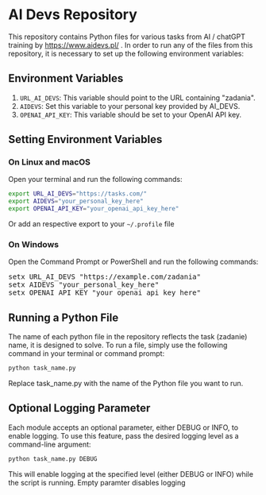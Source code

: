 # AI Devs Repository

This repository contains Python files for various tasks from AI / chatGPT training by https://www.aidevs.pl/ . In order to run any of the files from this repository, it is necessary to set up the following environment variables:

## Environment Variables

1. `URL_AI_DEVS`: This variable should point to the URL containing "zadania".
2. `AIDEVS`: Set this variable to your personal key provided by AI_DEVS.
3. `OPENAI_API_KEY`: This variable should be set to your OpenAI API key.

## Setting Environment Variables

### On Linux and macOS

Open your terminal and run the following commands:

```bash
export URL_AI_DEVS="https://tasks.com/"
export AIDEVS="your_personal_key_here"
export OPENAI_API_KEY="your_openai_api_key_here"
```

Or add an respective export to your ```~/.profile``` file


### On Windows

Open the Command Prompt or PowerShell and run the following commands:

<pre>
setx URL_AI_DEVS "https://example.com/zadania"
setx AIDEVS "your_personal_key_here"
setx OPENAI_API_KEY "your_openai_api_key_here"
</pre>

## Running a Python File
The name of each python file in the repository reflects the task (zadanie) name, it is designed to solve. To run a file, simply use the following command in your terminal or command prompt:

```bash
python task_name.py
```

Replace task_name.py with the name of the Python file you want to run.


## Optional Logging Parameter

Each module accepts an optional parameter, either DEBUG or INFO, to enable logging. To use this feature, pass the desired logging level as a command-line argument:

```bash
python task_name.py DEBUG
```

This will enable logging at the specified level (either DEBUG or INFO) while the script is running.
Empty paramter disables logging 
